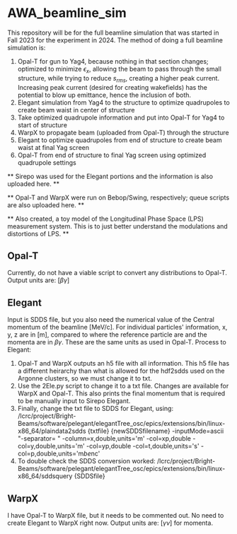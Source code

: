# AWA_beamline_sim
This repository will be for the full beamline simulation that was started in Fall 2023 for the experiment in 2024.
The method of doing a full beamline simulation is:
1. Opal-T for gun to Yag4, because nothing in that section changes; optimized to minimize $\epsilon_x$, allowing the beam to pass through the small structure, while trying to reduce $s_{rms}$, creating a higher peak current. Increasing peak current (desired for creating wakefields) has the potential to blow up emittance, hence the inclusion of both. 
2. Elegant simulation from Yag4 to the structure to optimize quadrupoles to create beam waist in center of structure
3. Take optimized quadrupole information and put into Opal-T for Yag4 to start of structure
4. WarpX to propagate beam (uploaded from Opal-T) through the structure
5. Elegant to optimize quadrupoles from end of structure to create beam waist at final Yag screen 
6. Opal-T from end of structure to final Yag screen using optimized quadrupole settings

** Sirepo was used for the Elegant portions and the information is also uploaded here. **

** Opal-T and WarpX were run on Bebop/Swing, respectively; queue scripts are also uploaded here. **

** Also created, a toy model of the Longitudinal Phase Space (LPS) measurement system. This is to just better understand the modulations and distortions of LPS. **

## Opal-T
Currently, do not have a viable script to convert any distributions to Opal-T. 
Output units are:
[$\beta \gamma$] 

## Elegant
Input is SDDS file, but you also need the numerical value of the Central momentum of the beamline [MeV/c]. For individual particles' information, x, y, z are in [m], compared to where the reference particle are and the momenta are in $\beta \gamma$. These are the same units as used in Opal-T. 
Process to Elegant:
1. Opal-T and WarpX outputs an h5 file with all information. This h5 file has a different heirarchy than what is allowed for the hdf2sdds used on the Argonne clusters, so we must change it to txt.
2. Use the 2Ele.py script to change it to a txt file. Changes are available for WarpX and Opal-T. This also prints the final momentum that is required to be manually input to Sirepo Elegant.
3. Finally, change the txt file to SDDS for Elegant, using: /lcrc/project/Bright-Beams/software/pelegant/elegantTree_osc/epics/extensions/bin/linux-x86_64/plaindata2sdds {txtfile} {newSDDSfilename} -inputMode=ascii "-separator= " -column=x,double,units='m' -col=xp,double -col=y,double,units='m' -col=yp,double -col=t,double,units='s' -col=p,double,units='m$be$nc'
4. To double check the SDDS conversion worked: /lcrc/project/Bright-Beams/software/pelegant/elegantTree_osc/epics/extensions/bin/linux-x86_64/sddsquery {SDDSfile}


## WarpX
I have Opal-T to WarpX file, but it needs to be commented out. No need to create Elegant to WarpX right now. Output units are: [$\gamma v$] for momenta. 




